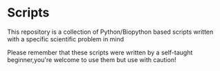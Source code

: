 # Scripts
This repository is a collection of Python/Biopython based scripts written with a specific scientific problem in mind

Please remember that these scripts were written by a self-taught beginner,you're welcome to use them but  use with caution!
